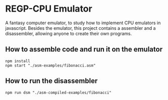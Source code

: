 # REGP-CPU Emulator
A fantasy computer emulator, to study how to implement CPU emulators in javascript.
Besides the emulator, this project contains a assembler and a disassembler, allowing anyone to create their own programs.

## How to assemble code and run it on the emulator
``` shell
npm install
npm start "./asm-examples/fibonacci.asm"
```

## How to run the disassembler
``` shell
npm run dsm "./asm-compiled-examples/fibonacci"
```